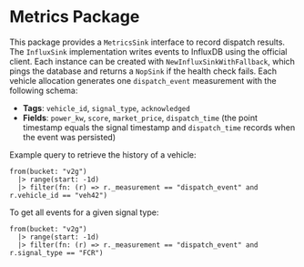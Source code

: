# Metrics Package

This package provides a `MetricsSink` interface to record dispatch results. The
`InfluxSink` implementation writes events to InfluxDB using the official client.
Each instance can be created with `NewInfluxSinkWithFallback`, which pings the
database and returns a `NopSink` if the health check fails. Each vehicle
allocation generates one `dispatch_event` measurement with the following schema:

- **Tags**: `vehicle_id`, `signal_type`, `acknowledged`
- **Fields**: `power_kw`, `score`, `market_price`, `dispatch_time`
  (the point timestamp equals the signal timestamp and `dispatch_time` records
  when the event was persisted)

Example query to retrieve the history of a vehicle:

```flux
from(bucket: "v2g")
  |> range(start: -1d)
  |> filter(fn: (r) => r._measurement == "dispatch_event" and r.vehicle_id == "veh42")
```

To get all events for a given signal type:

```flux
from(bucket: "v2g")
  |> range(start: -1d)
  |> filter(fn: (r) => r._measurement == "dispatch_event" and r.signal_type == "FCR")
```
